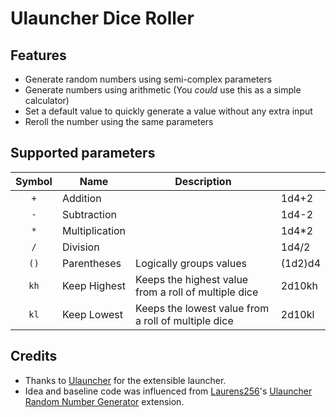 # Ulauncher Dice Roller

## Features

* Generate random numbers using semi-complex parameters
* Generate numbers using arithmetic (You *could* use this as a simple calculator)
* Set a default value to quickly generate a value without any extra input
* Reroll the number using the same parameters

## Supported parameters

| Symbol | Name           | Description                                          |         |
| :----: | -------------- | ---------------------------------------------------- | ------- |
|  `+`   | Addition       |                                                      | 1d4+2   |
|  `-`   | Subtraction    |                                                      | 1d4-2   |
|  `*`   | Multiplication |                                                      | 1d4*2   |
|  `/`   | Division       |                                                      | 1d4/2   |
|  `()`  | Parentheses    | Logically groups values                              | (1d2)d4 |
|  `kh`  | Keep Highest   | Keeps the highest value from a roll of multiple dice | 2d10kh  |
|  `kl`  | Keep Lowest    | Keeps the lowest value from a roll of multiple dice  | 2d10kl  |

## Credits

* Thanks to [Ulauncher](https://ulauncher.io/) for the extensible launcher.
* Idea and baseline code was influenced from [Laurens256](https://github.com/Laurens256)'s [Ulauncher Random Number Generator](https://github.com/Laurens256/ulauncher-random-number) extension.
